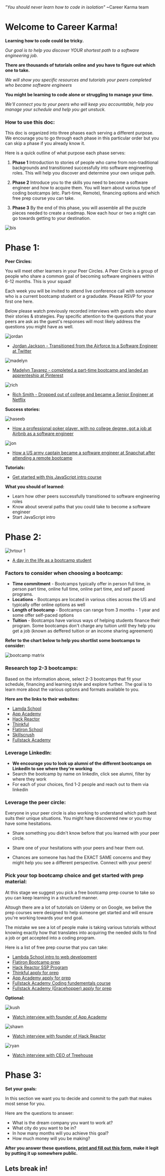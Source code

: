
*"You should never learn how to code in isolation"* ~Career Karma team

# Welcome to Career Karma!


**Learning how to code could be tricky.** 

*Our goal is to help you discover YOUR shortest path to a software engineering job.* 

**There are thousands of tutorials online and you have to figure out which one to take.** 

*We will show you specific resources and tutorials your peers completed who became software engineers*

**You might be learning to code alone or struggling to manage your time.** 

*We'll connect you to your peers who will keep you accountable, help you manage your schedule and help you get unstuck.*


### How to use this doc:

This doc is organized into three phases each serving a different purpose. We encourage you to go through each phase in this particular order but you can skip a phase if you already know it. 

Here is a quick outline of what purpose each phase serves:

1. **Phase 1** Introduction to stories of people who came from non-traditional backgrounds and transitioned successfully into software engineering roles. This will help you discover and determine your own unique path.

2. **Phase 2** Introduce you to the skills you need to become a software engineer and how to acquire them. You will learn about various type of coding bootcamps (etc. Part-time, Remote), financing options and which free prep course you can take. 

3. **Phase 3** By the end of this phase, you will assemble all the puzzle pieces needed to create a roadmap. Now each hour or two a night can go towards getting to your destination. 

![bis](https://user-images.githubusercontent.com/25531425/45248567-6c4cab00-b2c7-11e8-8d86-0b31633c2763.jpg)


# Phase 1:

**Peer Circles:**

You will meet other learners in your Peer Circles. A Peer Circle is a group of people who share a common goal of becoming software engineers within 6-12 months. This is your squad! 

Each week you will be invited to attend live conference call with someone who is a current bootcamp student or a gradudate. Please RSVP for your first one here. 

Below please watch previously recorded interviews with guests who share their stories & strategies. Pay specific attention to the questions that your peers are ask as the guest's responses will most likely address the questions you might have as well.

![jordan](https://user-images.githubusercontent.com/25531425/45239250-75bf1e80-b299-11e8-9606-e1b46a185a0c.jpg)

  * [Jordan Jackson - Transitioned from the Airforce to a Software Engineer at Twitter](https://drive.google.com/file/d/1j87DSymAxhZMLzSopEBHydgHK6T_cXxc/view?usp=sharing)

![madelyn](https://user-images.githubusercontent.com/25531425/45239415-0138af80-b29a-11e8-9dbc-32d966d98fc0.jpg)

  * [Madelyn Tavarez - completed a part-time bootcamp and landed an apprenteship at Pinterest](https://drive.google.com/file/d/1-4UlSLfBJNbQZ6-CG7QeF9ED6QYsjqEo/view?usp=sharing)

![rich](https://user-images.githubusercontent.com/25531425/45239717-0a764c00-b29b-11e8-8acd-a67b813c2a14.jpg)

 * [Rich Smith - Dropped out of college and became a Senior Engineer at Netflix](https://drive.google.com/file/d/18HisDmwFdifEeOyfd6FFMUR2-FL4jf47/view?usp=sharing)

**Success stories:**

![haseeb](https://user-images.githubusercontent.com/25531425/45239889-b5870580-b29b-11e8-932e-6224a498d5f4.jpg)


  * [How a professional poker player, with no college degree, got a job at Airbnb as a software engineer](https://breakingintostartups.com/haseeq-qureshi-software-engineer-professional-poker-player/)

![jon](https://user-images.githubusercontent.com/25531425/45239956-e830fe00-b29b-11e8-9c6f-6e6a3ab4efd6.jpg)


  * [How a US army captain became a software engineer at Snapchat after attending a remote bootcamp](https://breakingintostartups.com/71-jon-deng-u-s-army-captain-became-software-engineer-snapchat/)

**Tutorials:**

  * [Get started with this JavaScript intro course](https://www.codecademy.com/learn/introduction-to-javascript?utm_source=google&utm_medium=adwords&utm_campaign=tm&utm_content=tm_javascript&utm_term=%2Bcodecademy%20%2Bjavascript&gclid=Cj0KCQjww8jcBRDZARIsAJGCSGu3mbP3AjJkLTWhnhXRGlbboIcW0x2eolFXAyb1l5Wbx41u1wpq6jUaAlS7EALw_wcB)

**What you should of learned:**

  * Learn how other peers successfully transitioned to software engineering roles
  * Know about several paths that you could take to become a software engineer
  * Start JavaScript intro


# Phase 2:



  ![hrtour 1](https://user-images.githubusercontent.com/25531425/45191491-6045e800-b1f8-11e8-8f17-45f4fc82d19c.jpg)


  * [A day in the life as a bootcamp student](https://www.youtube.com/watch?v=AvASMtTfR-8)

### Factors to consider when choosing a bootcamp:


   *   **Time commitment** - Bootcamps typically offer in person full time, in person part time, online full time, online part time, and self paced programs.
   * **Locations** - Bootcamps are located in various cities across the US and typically offer online options as well
   * **Length of bootcamp** - Bootcamps can range from 3 months - 1 year and some offer self-paced options
   * **Tuition** - Bootcamps have various ways of helping students finance their program. Some bootcamps don't charge any tuition until they help you get a job (known as deffered tuition or an income sharing agreement)

**Refer to the chart below to help you shortlist some bootcamps to consider:**

  ![bootcamp matrix](https://user-images.githubusercontent.com/25531425/45193068-24fbe700-b201-11e8-99de-a16c6683bef8.jpg)


### Research top 2-3 bootcamps:

  Based on the information above, select 2-3 bootcamps that fit your schedule, financing and learning style and explore further. The goal is to learn more about the various options and formats available to you.

  **Here are the links to their websites:**
  
  * [Lamda School](http://smarturl.it/Lambda-About-link)
  * [App Academy](http://smarturl.it/AppAcademy-About)
  * [Hack Reactor](http://smarturl.it/HRAbout)
  * [Thinkful](http://smarturl.it/ThinkfulAbout)
  * [Flatiron School](http://smarturl.it/Flatiron-about)
  * [Skillscrush](http://smarturl.it/SkillscrushAbout)
  * [Fullstack Academy](http://smarturl.it/FullstackAcademy)


### Leverage LinkedIn:

  * **We encourage you to look up alumni of the different bootcamps on LinkedIn to see where they're working**
   * Search the bootcamp by name on linkedIn, click see alumni, filter by where they work
   * For each of your choices, find 1-2 people and reach out to them via linkedin


### Leverage the peer circle:

  Everyone in your peer circle is also working to understand which path best suits their unique situations. You might have discovered new or you may have some hesitations.

  * Share something you didn't know before that you learned with your peer circle. 
  
  * Share one of your hesitations with your peers and hear them out.

  * Chances are someone has had the EXACT SAME concerns and they might help you see a different perspective. Connect with your peers!

### Pick your top bootcamp choice and get started with prep material:

  At this stage we suggest you pick a free bootcamp prep course to take so you can keep learning in a structured manner. 
  
  Altough there are a lot of tutorials on Udemy or on Google, we belive the prep courses were designed to help someone get started and will ensure you're working towards your end goal. 
  
  The mistake we see a lot of people make is taking various tutorials without knowing exactly how that translates into acquiring the needed skills to find a job or get accepted into a coding program.  
  
Here is a list of free prep course that you can take: 

  * [Lambda School intro to web development](http://smarturl.it/Lambda-School-prep)
  * [Flatiron Bootcamp prep](http://smarturl.it/FlatironPrep)
  * [Hack Reactor SSP Program](http://smarturl.it/Hack-Reactor-prep)
  * [Thinkful apply for prep](http://smarturl.it/Thinkful)
  * [App Academy apply for prep](https://www.appacademy.io)
  * [Fullstack Academy Coding fundementals course](http://smarturl.it/Fullstack-Academy)
  * [Fullstack Academy (Gracehopper) apply for prep](http://smarturl.it/Fullstack-gracehoppe)

**Optional:**

  ![kush](https://user-images.githubusercontent.com/25531425/45231941-a778bb00-b282-11e8-9108-8cf9c4710cb9.jpg)

  * [Watch interview with founder of App Academy](https://breakingintostartups.com/kush-patel-founder-of-app-academy/)

![shawn](https://user-images.githubusercontent.com/25531425/45232030-ec9ced00-b282-11e8-8893-76cda2929afe.jpg)

  * [Watch interview with founder of Hack Reactor](https://breakingintostartups.com/shawn-drost-founder-hack-reactor/)

![ryan](https://user-images.githubusercontent.com/25531425/45232126-338ae280-b283-11e8-9967-4e7fd9a0c0bb.jpg)

  * [Watch interview with CEO of Treehouse](https://breakingintostartups.com/ryan-carson-ceo-treehouse/)

# Phase 3:

**Set your goals:**

In this section we want you to decide and commit to the path that makes most sense for you.

Here are the questions to answer:

* What is the dream company you want to work at?
* What city do you want to be in?
* In how many months will you achieve this goal?
* How much money will you be making?


**After you answer these questions, [print and fill out this form](https://docs.google.com/document/d/12jDschLbdBNZ-iuURcfovWrBDOvmBuPJI9TXwj6vddM/edit?usp=sharing), make it legit by putting it up somewhere public.**

## Lets break in!

